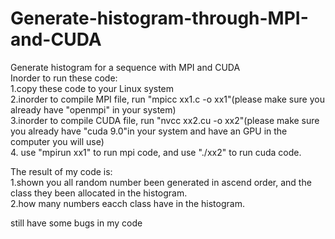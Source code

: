 # Generate-histogram-through-MPI-and-CUDA 
Generate histogram for a sequence with MPI and CUDA  
Inorder to run these code:  
1.copy these code to your Linux system  
2.inorder to compile MPI file, run "mpicc xx1.c -o xx1"(please make sure you already have "openmpi" in your system)  
3.inorder to compile CUDA file, run "nvcc xx2.cu -o xx2"(please make sure you already have "cuda 9.0"in your system and have an GPU in the computer you will use)  
4. use "mpirun xx1" to run mpi code, and use "./xx2" to run cuda code.  

The result of my code is:  
1.shown you all random number been generated in ascend order, and the class they been allocated in the histogram.  
2.how many numbers eacch class have in the histogram.  

still have some bugs in my code
